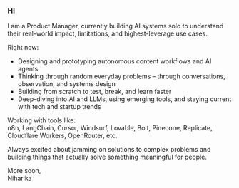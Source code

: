 ### Hi

I am a Product Manager, currently building AI systems solo to understand their real-world impact, limitations, and highest-leverage use cases.

Right now:
- Designing and prototyping autonomous content workflows and AI agents  
- Thinking through random everyday problems – through conversations, observation, and systems design  
- Building from scratch to test, break, and learn faster  
- Deep-diving into AI and LLMs, using emerging tools, and staying current with tech and startup trends

Working with tools like:  
n8n, LangChain, Cursor, Windsurf, Lovable, Bolt, Pinecone, Replicate, Cloudflare Workers, OpenRouter, etc.

Always excited about jamming on solutions to complex problems and building things that actually solve something meaningful for people.

More soon,  
Niharika
